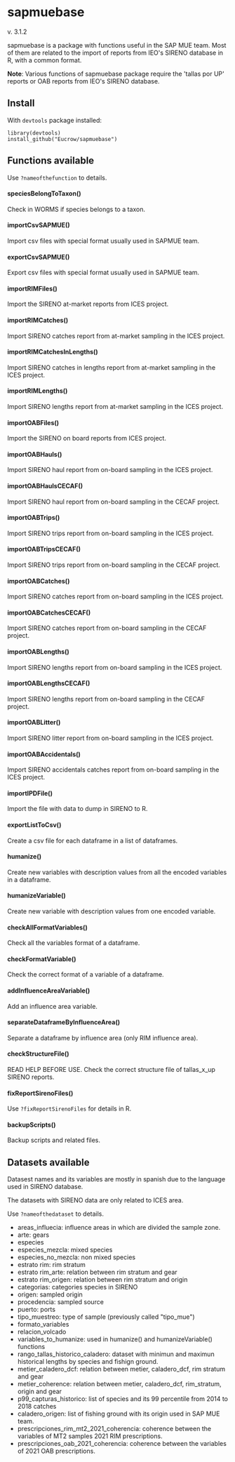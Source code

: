 # sapmuebase

v. 3.1.2

sapmuebase is a package with functions useful in the SAP MUE team. Most of them
are related to the import of reports from IEO's SIRENO database in R, with a
common format.

**Note**: Various functions of sapmuebase package require the 'tallas por UP'
reports or OAB reports from IEO's SIRENO database.

## Install

With `devtools` package installed:

```
library(devtools)
install_github("Eucrow/sapmuebase")
```

## Functions available

Use `?nameofthefunction` to details.

#### speciesBelongToTaxon()

Check in WORMS if species belongs to a taxon.

#### importCsvSAPMUE()

Import csv files with special format usually used in SAPMUE team.

#### exportCsvSAPMUE()

Export csv files with special format usually used in SAPMUE team.

#### importRIMFiles()

Import the SIRENO at-market reports from ICES project.

#### importRIMCatches()

Import SIRENO catches report from at-market sampling in the ICES project.

#### importRIMCatchesInLengths()

Import SIRENO catches in lengths report from at-market sampling in the ICES project.

#### importRIMLengths()

Import SIRENO lengths report from at-market sampling in the ICES project.

#### importOABFiles()

Import the SIRENO on board reports from ICES project.

#### importOABHauls()

Import SIRENO haul report from on-board sampling in the ICES project.

#### importOABHaulsCECAF()

Import SIRENO haul report from on-board sampling in the CECAF project.

#### importOABTrips()

Import SIRENO trips report from on-board sampling in the ICES project.

#### importOABTripsCECAF()

Import SIRENO trips report from on-board sampling in the CECAF project.

#### importOABCatches()

Import SIRENO catches report from on-board sampling in the ICES project.

#### importOABCatchesCECAF()

Import SIRENO catches report from on-board sampling in the CECAF project.

#### importOABLengths()

Import SIRENO lengths report from on-board sampling in the ICES project.

#### importOABLengthsCECAF()

Import SIRENO lengths report from on-board sampling in the CECAF project.

#### importOABLitter()

Import SIRENO litter report from on-board sampling in the ICES project.

#### importOABAccidentals()

Import SIRENO accidentals catches report from on-board sampling in the ICES project.

#### importIPDFile()

Import the file with data to dump in SIRENO to R.

#### exportListToCsv()

Create a csv file for each dataframe in a list of dataframes.

#### humanize()

Create new variables with description values from all the encoded variables in
a dataframe.

#### humanizeVariable()

Create new variable with description values from one encoded variable.

#### checkAllFormatVariables()

Check all the variables format of a dataframe.

#### checkFormatVariable()

Check the correct format of a variable of a dataframe.

#### addInfluenceAreaVariable()

Add an influence area variable.

#### separateDataframeByInfluenceArea()

Separate a dataframe by influence area (only RIM influence area).

#### checkStructureFile()

READ HELP BEFORE USE. Check the correct structure file of tallas_x_up SIRENO
reports.

#### fixReportSirenoFiles()

Use `?fixReportSirenoFiles` for details in R.

#### backupScripts()

Backup scripts and related files.

## Datasets available

Datasest names and its variables are mostly in spanish due to the language used
in SIRENO database.

The datasets with SIRENO data are only related to ICES area.

Use `?nameofthedataset` to details.

-   areas_influecia: influence areas in which are divided the sample zone.
-   arte: gears
-   especies
-   especies_mezcla: mixed species
-   especies_no_mezcla: non mixed species
-   estrato rim: rim stratum
-   estrato rim_arte: relation between rim stratum and gear
-   estrato rim_origen: relation between rim stratum and origin
-   categorias: categories species in SIRENO
-   origen: sampled origin
-   procedencia: sampled source
-   puerto: ports
-   tipo_muestreo: type of sample (previously called "tipo_mue")
-   formato_variables
-   relacion_volcado
-   variables_to_humanize: used in humanize() and humanizeVariable() functions
-   rango_tallas_historico_caladero: dataset with minimun and maximun historical
    lengths by species and fishign ground.
-   metier_caladero_dcf: relation between metier, caladero_dcf, rim stratum and gear
-   metier_coherence: relation between metier, caladero_dcf, rim_stratum, origin and gear
-   p99_capturas_historico: list of species and its 99 percentile from 2014 to 2018 catches
-   caladero_origen: list of fishing ground with its origin used in SAP MUE team.
-   prescripciones_rim_mt2_2021_coherencia: coherence between the variables of
    MT2 samples 2021 RIM prescriptions.
-   prescripciones_oab_2021_coherencia: coherence between the variables of 2021 OAB
    prescriptions.
